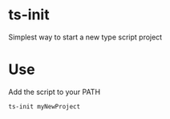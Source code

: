 # ts-init
Simplest  way to start a new type script project 

# Use 
Add the script to your PATH

```
ts-init myNewProject
```
